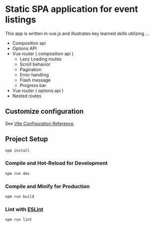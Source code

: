 # Static SPA application for event listings

This app is written in vue.js and illustrates key learned skills utilizing ...
* Composition api
* Options API
* Vue router ( composition api )
  * Lazy Loading routes
  * Scroll behavior
  * Pagination
  * Error handling
  * Flash message
  * Progress bar
* Vue router ( options api )
* Nested routes

## Customize configuration

See [Vite Configuration Reference](https://vite.dev/config/).

## Project Setup

```sh
npm install
```

### Compile and Hot-Reload for Development

```sh
npm run dev
```

### Compile and Minify for Production

```sh
npm run build
```

### Lint with [ESLint](https://eslint.org/)

```sh
npm run lint
```

